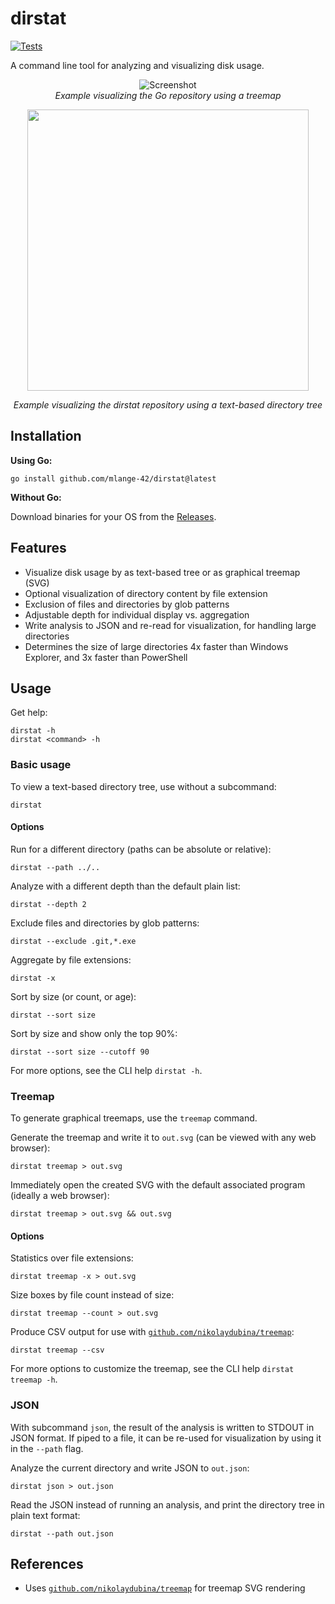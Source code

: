 # dirstat

[![Tests](https://github.com/mlange-42/dirstat/actions/workflows/tests.yml/badge.svg)](https://github.com/mlange-42/dirstat/actions/workflows/tests.yml)

A command line tool for analyzing and visualizing disk usage.

<div align="center" width="100%">

![Screenshot](https://user-images.githubusercontent.com/44003176/208201884-13a4675c-10fa-439f-8b28-21f297a08887.svg)  
*Example visualizing the Go repository using a treemap*

<img width=450 src="https://user-images.githubusercontent.com/44003176/208779980-c366184f-f38c-4b13-b266-fa203e068962.png" />

*Example visualizing the dirstat repository using a text-based directory tree*
</div>

## Installation

**Using Go:**

```shell
go install github.com/mlange-42/dirstat@latest
```

**Without Go:**

Download binaries for your OS from the [Releases](https://github.com/mlange-42/dirstat/releases/).

## Features

* Visualize disk usage by as text-based tree or as graphical treemap (SVG)
* Optional visualization of directory content by file extension
* Exclusion of files and directories by glob patterns
* Adjustable depth for individual display vs. aggregation
* Write analysis to JSON and re-read for visualization, for handling large directories
* Determines the size of large directories 4x faster than Windows Explorer, and 3x faster than PowerShell

## Usage

Get help:

```shell
dirstat -h
dirstat <command> -h
```

### Basic usage

To view a text-based directory tree, use without a subcommand:

```shell
dirstat
```

#### Options

Run for a different directory (paths can be absolute or relative):

```shell
dirstat --path ../..
```

Analyze with a different depth than the default plain list:

```shell
dirstat --depth 2
```

Exclude files and directories by glob patterns:

```shell
dirstat --exclude .git,*.exe
```

Aggregate by file extensions:

```shell
dirstat -x
```

Sort by size (or count, or age):

```shell
dirstat --sort size
```

Sort by size and show only the top 90%:

```shell
dirstat --sort size --cutoff 90
```

For more options, see the CLI help `dirstat -h`.

### Treemap

To generate graphical treemaps, use the `treemap` command.

Generate the treemap and write it to `out.svg` (can be viewed with any web browser):

```shell
dirstat treemap > out.svg
```

Immediately open the created SVG with the default associated program (ideally a web browser):

```shell
dirstat treemap > out.svg && out.svg
```

#### Options

Statistics over file extensions:

```shell
dirstat treemap -x > out.svg
```

Size boxes by file count instead of size:

```shell
dirstat treemap --count > out.svg
```

Produce CSV output for use with [`github.com/nikolaydubina/treemap`](https://github.com/nikolaydubina/treemap):

```shell
dirstat treemap --csv
```

For more options to customize the treemap, see the CLI help `dirstat treemap -h`.

### JSON

With subcommand `json`, the result of the analysis is written to STDOUT in JSON format.
If piped to a file, it can be re-used for visualization by using it in the `--path` flag.

Analyze the current directory and write JSON to `out.json`:

```shell
dirstat json > out.json
```

Read the JSON instead of running an analysis, and print the directory tree in plain text format:

```shell
dirstat --path out.json
```

## References

* Uses [`github.com/nikolaydubina/treemap`](https://github.com/nikolaydubina/treemap) for treemap SVG rendering
